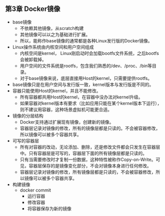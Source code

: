 ## 第3章 Docker镜像
- base镜像
	- 不依赖其他镜像，从scratch构建
	- 其他镜像可以以之为基础进行扩展。
	- 所以，能称作base镜像的通常都是各种Linux发行版的Docker镜像。
- Linux操作系统由内核空间和用户空间组成
	- 内核空间是kernel， Linux刚启动时会加载bootfs文件系统，之后bootfs会被卸载掉。
	- 用户空间的文件系统是rootfs，包含我们熟悉的/dev、/proc、/bin等目录。
	- 对于base镜像来说，底层直接用Host的kernel，只需要提供rootfs。
- base镜像只是在用户空间与发行版一致，kernel版本与发行版是不同的。
- 容器只能使用Host的kernel，并且不能修改。
	- 所有容器都共用Host的kernel，在容器中没办法对kernel升级。
	- 如果容器对kernel版本有要求（比如应用只能在某个kernel版本下运行），则不建议用容器，这种场景虚拟机可能更合适。
- 镜像的分层结构
	- Docker支持通过扩展现有镜像，创建新的镜像。
	- 容器层记录对镜像的修改，所有的镜像层都是只读的。不会被容器修改，所以镜像可以被多个容器共享。
- 可写的容器层
	- 所有对容器的改动，无论添加、删除，还是修改文件都会只发生在容器层中。只有容器层是可写的，容器层下面的所有镜像层都是只读的。
	- 只有当需要修改时才复制一份数据，这种特性被称作Copy-on-Write。可见，容器层保存的是镜像变化部分，不会对镜像本身进行任何修改。
	- 容器层记录对镜像的修改，所有镜像层都是只读的，不会被容器修改，所以镜像可以被多个容器共享。
- 构建镜像
	- docker commit
		- 运行容器
		- 修改容器
		- 将容器保存为新的镜像